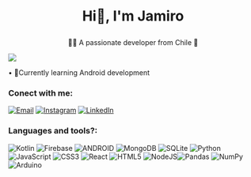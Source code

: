 # <p align = "center"> Hi👋, I'm Jamiro </p> #

<p align = "center"> 👨‍💻 A passionate developer from Chile 👾 </p>

[![](https://visitcount.itsvg.in/api?id=Jamiro&icon=2&color=0)](https://visitcount.itsvg.in)
 

• 🔭Currently learning  Android development 
<h3>Conect with me: </h3>

[![Email](https://img.shields.io/badge/Email-%23D14836.svg?logo=gmail&logoColor=white)](devjamiro@gmail.com)
[![Instagram](https://img.shields.io/badge/Instagram-%23E4405F.svg?logo=Instagram&logoColor=white)](https://instagram.com/jam3312_) 
[![LinkedIn](https://img.shields.io/badge/LinkedIn-%230077B5.svg?logo=linkedin&logoColor=white)](https://www.linkedin.com/in/jamiro-manriquez-832aaa204/) 


<h3>Languages and tools?: </h3>

![Kotlin](https://img.shields.io/badge/kotlin-%230095D5.svg?style=for-the-badge&logo=kotlin&logoColor=white) ![Firebase](https://img.shields.io/badge/firebase-%23039BE5.svg?style=for-the-badge&logo=firebase) ![ANDROID](https://img.shields.io/badge/android-%2320232a.svg?style=for-the-badge&logo=android&logoColor=%a4c639) ![MongoDB](https://img.shields.io/badge/MongoDB-%234ea94b.svg?style=for-the-badge&logo=mongodb&logoColor=white) ![SQLite](https://img.shields.io/badge/sqlite-%2307405e.svg?style=for-the-badge&logo=sqlite&logoColor=white)   ![Python](https://img.shields.io/badge/python-3670A0?style=for-the-badge&logo=python&logoColor=ffdd54) ![JavaScript](https://img.shields.io/badge/javascript-%23323330.svg?style=for-the-badge&logo=javascript&logoColor=%23F7DF1E) ![CSS3](https://img.shields.io/badge/css3-%231572B6.svg?style=for-the-badge&logo=css3&logoColor=white)  ![React](https://img.shields.io/badge/react-%2320232a.svg?style=for-the-badge&logo=react&logoColor=%2361DAFB) ![HTML5](https://img.shields.io/badge/html5-%23E34F26.svg?style=for-the-badge&logo=html5&logoColor=white) ![NodeJS](https://img.shields.io/badge/node.js-6DA55F?style=for-the-badge&logo=node.js&logoColor=white)![Pandas](https://img.shields.io/badge/pandas-%23150458.svg?style=for-the-badge&logo=pandas&logoColor=white) ![NumPy](https://img.shields.io/badge/numpy-%23013243.svg?style=for-the-badge&logo=numpy&logoColor=white) ![Arduino](https://img.shields.io/badge/-Arduino-00979D?style=for-the-badge&logo=Arduino&logoColor=white)


<!-- Proudly created with GPRM ( https://gprm.itsvg.in ) -->
